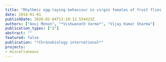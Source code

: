 ```yaml
---
title: "Rhythmic egg-laying behaviour in virgin females of fruit flies Drosophila melanogaster"
date: 2014-01-01
publishDate: 2020-02-04T12:18:12.554423Z
authors: ["Anuj Menon", "*Vishwanath Varma*", "Vijay Kumar Sharma"]
publication_types: ["2"]
abstract: ""
featured: false
publication: "*Chronobiology international*"
projects:
- miscellaneous
---
```



